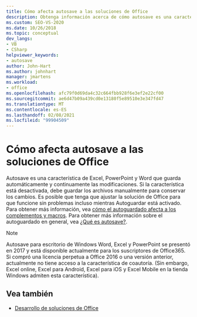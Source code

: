 ```yaml
---
title: Cómo afecta autosave a las soluciones de Office
description: Obtenga información acerca de cómo autosave es una característica de Excel, PowerPoint y Word que guarda automáticamente y continuamente las ediciones.
ms.custom: SEO-VS-2020
ms.date: 10/26/2018
ms.topic: conceptual
dev_langs:
- VB
- CSharp
helpviewer_keywords:
- autosave
author: John-Hart
ms.author: johnhart
manager: jmartens
ms.workload:
- office
ms.openlocfilehash: afc79f0d69da4c32c664fbb928f6e3ef2e22cf00
ms.sourcegitcommit: ae6d47b09a439cd0e13180f5e89510e3e347fd47
ms.translationtype: MT
ms.contentlocale: es-ES
ms.lasthandoff: 02/08/2021
ms.locfileid: "99904509"
---
```

# <a name="how-autosave-impacts-office-solutions"></a>Cómo afecta autosave a las soluciones de Office

Autosave es una característica de Excel, PowerPoint y Word que guarda automáticamente y continuamente las modificaciones. Si la característica está desactivada, debe guardar los archivos manualmente para conservar los cambios. Es posible que tenga que ajustar la solución de Office para que funcione sin problemas incluso mientras Autoguardar está activado. Para obtener más información, vea [cómo el autoguardado afecta a los complementos y macros](/office/vba/library-reference/concepts/how-autosave-impacts-addins-and-macros). Para obtener más información sobre el autoguardado en general, vea [¿Qué es autosave?](https://support.office.com/en-US/article/What-is-AutoSave-6d6bd723-ebfd-4e40-b5f6-ae6e8088f7a5).

> [!NOTE]
> Autosave para escritorio de Windows Word, Excel y PowerPoint se presentó en 2017 y está disponible actualmente para los suscriptores de Office365. Si compró una licencia perpetua a Office 2016 o una versión anterior, actualmente no tiene acceso a la característica de coautoría. (Sin embargo, Excel online, Excel para Android, Excel para iOS y Excel Mobile en la tienda Windows admiten esta característica).

## <a name="see-also"></a>Vea también
- [Desarrollo de soluciones de Office](./developing-office-solutions.md)
